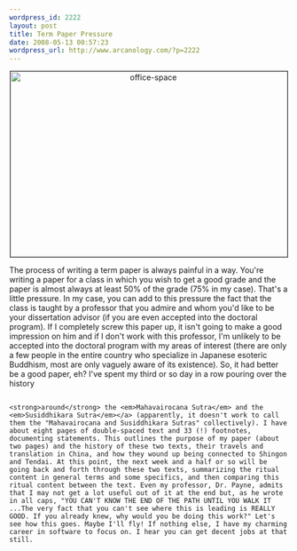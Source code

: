 ```yaml
--- 
wordpress_id: 2222
layout: post
title: Term Paper Pressure
date: 2008-05-13 00:57:23
wordpress_url: http://www.arcanology.com/?p=2222
---
```

<p align="center">
                                                                                                                                                                                                                                                                                                                                                                                                                                                                                                                                                                                                                                                                                                                                                                                                                                                                                                        <a href="http://www.flickr.com/photos/albill/2489196806/" title="office-space on Flickr"><img border="1" src="http://farm3.static.flickr.com/2369/2489196806_3c1a6e9485.jpg" width="500" height="334" alt="office-space" /></a>
                                                                                                                                                                                                                                                                                                                                                                                                                                                                                                                                                                                                                                                                                                                                                                                                                                                                                                      </p> The process of writing a term paper is always painful in a way. You're writing a paper for a class in which you wish to get a good grade and the paper is almost always at least 50% of the grade (75% in my case). That's a little pressure. In my case, you can add to this pressure the fact that the class is taught by a professor that you admire and whom you'd like to be your dissertation advisor (if you are even accepted into the doctoral program). If I completely screw this paper up, it isn't going to make a good impression on him and if I don't work with this professor, I'm unlikely to be accepted into the doctoral program with my areas of interest (there are only a few people in the entire country who specialize in Japanese esoteric Buddhism, most are only vaguely aware of its existence). So, it had better be a good paper, eh? I've spent my third or so day in a row pouring over the history 
                                                                                                                                                                                                                                                                                                                                                                                                                                                                                                                                                                                                                                                                                                                                                                                                                                                                                                      
                                                                                                                                                                                                                                                                                                                                                                                                                                                                                                                                                                                                                                                                                                                                                                                                                                                                                                      <strong>around</strong> the <em>Mahavairocana Sutra</em> and the <em>Susiddhikara Sutra</em></a> (apparently, it doesn't work to call them the "Mahavairocana and Susiddhikara Sutras" collectively). I have about eight pages of double-spaced text and 33 (!) footnotes, documenting statements. This outlines the purpose of my paper (about two pages) and the history of these two texts, their travels and translation in China, and how they wound up being connected to Shingon and Tendai. At this point, the next week and a half or so will be going back and forth through these two texts, summarizing the ritual content in general terms and some specifics, and then comparing this ritual content between the text. Even my professor, Dr. Payne, admits that I may not get a lot useful out of it at the end but, as he wrote in all caps, "YOU CAN'T KNOW THE END OF THE PATH UNTIL YOU WALK IT ...The very fact that you can't see where this is leading is REALLY GOOD. If you already knew, why would you be doing this work?" Let's see how this goes. Maybe I'll fly! If nothing else, I have my charming career in software to focus on. I hear you can get decent jobs at that still.